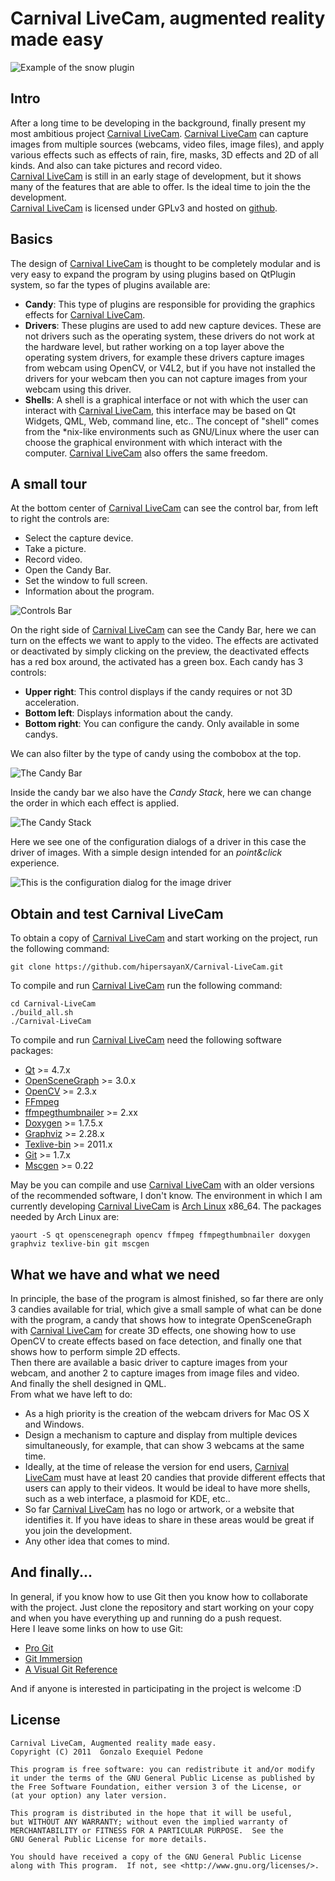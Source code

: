 # Carnival LiveCam, augmented reality made easy #

![Example of the snow plugin](https://github.com/hipersayanX/Carnival-LiveCam/raw/master/share/screenshots/snowexample.png)

## Intro ##

After a long time to be developing in the background, finally present my most ambitious project [Carnival LiveCam](https://github.com/hipersayanX/Carnival-LiveCam).
[Carnival LiveCam](https://github.com/hipersayanX/Carnival-LiveCam) can capture images from multiple sources (webcams, video files, image files), and apply various effects such as effects of rain, fire, masks, 3D effects and 2D of all kinds. And also can take pictures and record video.  
[Carnival LiveCam](https://github.com/hipersayanX/Carnival-LiveCam) is still in an early stage of development, but it shows many of the features that are able to offer. Is the ideal time to join the the development.  
[Carnival LiveCam](https://github.com/hipersayanX/Carnival-LiveCam) is licensed under GPLv3 and hosted on [github](https://github.com/).

## Basics ##

The design of [Carnival LiveCam](https://github.com/hipersayanX/Carnival-LiveCam) is thought to be completely modular and is very easy to expand the program by using plugins based on QtPlugin system, so far the types of plugins available are:

* __Candy__: This type of plugins are responsible for providing the graphics effects for [Carnival LiveCam](https://github.com/hipersayanX/Carnival-LiveCam).
* __Drivers__: These plugins are used to add new capture devices. These are not drivers such as the operating system, these drivers do not work at the hardware level, but rather working on a top layer above the operating system drivers, for example these drivers capture images from webcam using OpenCV, or V4L2, but if you have not installed the drivers for your webcam then you can not capture images from your webcam using this driver.
* __Shells__: A shell is a graphical interface or not with which the user can interact with  [Carnival LiveCam](https://github.com/hipersayanX/Carnival-LiveCam), this interface may be based on Qt Widgets, QML, Web, command line, etc.. The concept of "shell" comes from the \*nix-like environments such as GNU/Linux where the user can choose the graphical environment with which interact with the computer. [Carnival LiveCam](https://github.com/hipersayanX/Carnival-LiveCam) also offers the same freedom.

## A small tour ##

At the bottom center of [Carnival LiveCam](https://github.com/hipersayanX/Carnival-LiveCam) can see the control bar, from left to right the controls are:

* Select the capture device.
* Take a picture.
* Record video.
* Open the Candy Bar.
* Set the window to full screen.
* Information about the program.

![Controls Bar](https://github.com/hipersayanX/Carnival-LiveCam/raw/master/share/screenshots/controlsbar.png)

On the right side of [Carnival LiveCam](https://github.com/hipersayanX/Carnival-LiveCam) can see the Candy Bar, here we can turn on the effects we want to apply to the video. The effects are activated or deactivated by simply clicking on the preview, the deactivated effects has a red box around, the activated has a green box. Each candy has 3 controls:

* __Upper right__: This control displays if the candy requires or not 3D acceleration.
* __Bottom left__: Displays information about the candy.
* __Bottom right__: You can configure the candy. Only available in some candys.

We can also filter by the type of candy using the combobox at the top.

![The Candy Bar](https://github.com/hipersayanX/Carnival-LiveCam/raw/master/share/screenshots/cadybar.png)

Inside the candy bar we also have the _Candy Stack_, here we can change the order in which each effect is applied.

![The Candy Stack](https://github.com/hipersayanX/Carnival-LiveCam/raw/master/share/screenshots/stackbar.png)

Here we see one of the configuration dialogs of a driver in this case the driver of images. With a simple design intended for an _point&click_ experience.

![This is the configuration dialog for the image driver](https://github.com/hipersayanX/Carnival-LiveCam/raw/master/share/screenshots/imageselect.png)

## Obtain and test Carnival LiveCam ##

To obtain a copy of [Carnival LiveCam](https://github.com/hipersayanX/Carnival-LiveCam) and start working on the project, run the following command:

    git clone https://github.com/hipersayanX/Carnival-LiveCam.git

To compile and run [Carnival LiveCam](https://github.com/hipersayanX/Carnival-LiveCam) run the following command:

    cd Carnival-LiveCam
    ./build_all.sh
    ./Carnival-LiveCam

To compile and run [Carnival LiveCam](https://github.com/hipersayanX/Carnival-LiveCam) need the following software packages:

* [Qt](http://qt.nokia.com/) >= 4.7.x
* [OpenSceneGraph](http://www.openscenegraph.org/projects/osg) >= 3.0.x
* [OpenCV](http://opencv.willowgarage.com/) >= 2.3.x
* [FFmpeg](http://ffmpeg.org/)
* [ffmpegthumbnailer](http://code.google.com/p/ffmpegthumbnailer/) >= 2.xx
* [Doxygen](http://www.doxygen.org/) >= 1.7.5.x
* [Graphviz](http://www.graphviz.org/) >= 2.28.x
* [Texlive-bin](http://www.tug.org/texlive/) >= 2011.x
* [Git](http://git-scm.com/) >= 1.7.x
* [Mscgen](http://www.mcternan.me.uk/mscgen/) >= 0.22

May be you can compile and use [Carnival LiveCam](https://github.com/hipersayanX/Carnival-LiveCam) with an older versions of the recommended software, I don't know. The environment in which I am currently developing [Carnival LiveCam](https://github.com/hipersayanX/Carnival-LiveCam) is [Arch Linux](http://www.archlinux.org/) x86_64. The packages needed by Arch Linux are:

    yaourt -S qt openscenegraph opencv ffmpeg ffmpegthumbnailer doxygen graphviz texlive-bin git mscgen

## What we have and what we need ##

In principle, the base of the program is almost finished, so far there are only 3 candies available for trial, which give a small sample of what can be done with the program, a candy that shows how to integrate OpenSceneGraph with [Carnival LiveCam](https://github.com/hipersayanX/Carnival-LiveCam) for create 3D effects, one showing how to use OpenCV to create effects based on face detection, and finally one that shows how to perform simple 2D effects.  
Then there are available a basic driver to capture images from your webcam, and another 2 to capture images from image files and video.  
And finally the shell designed in QML.  
From what we have left to do:

* As a high priority is the creation of the webcam drivers for Mac OS X and Windows.
* Design a mechanism to capture and display from multiple devices simultaneously, for example, that can show 3 webcams at the same time.
* Ideally, at the time of release the version for end users, [Carnival LiveCam](https://github.com/hipersayanX/Carnival-LiveCam) must have at least 20 candies that provide different effects that users can apply to their videos.
It would be ideal to have more shells, such as a web interface, a plasmoid for KDE, etc..
* So far [Carnival LiveCam](https://github.com/hipersayanX/Carnival-LiveCam) has no logo or artwork, or a website that identifies it. If you have ideas to share in these areas would be great if you join the development.
* Any other idea that comes to mind.

## And finally... ##

In general, if you know how to use Git then you know how to collaborate with the project. Just clone the repository and start working on your copy and when you have everything up and running do a push request.  
Here I leave some links on how to use Git:

* [Pro Git](http://progit.org/book/)
* [Git Immersion](http://gitimmersion.com/)
* [A Visual Git Reference](http://marklodato.github.com/visual-git-guide/index-en.html)

And if anyone is interested in participating in the project is welcome :D

## License ##

    Carnival LiveCam, Augmented reality made easy.
    Copyright (C) 2011  Gonzalo Exequiel Pedone

    This program is free software: you can redistribute it and/or modify
    it under the terms of the GNU General Public License as published by
    the Free Software Foundation, either version 3 of the License, or
    (at your option) any later version.

    This program is distributed in the hope that it will be useful,
    but WITHOUT ANY WARRANTY; without even the implied warranty of
    MERCHANTABILITY or FITNESS FOR A PARTICULAR PURPOSE.  See the
    GNU General Public License for more details.

    You should have received a copy of the GNU General Public License
    along with This program.  If not, see <http://www.gnu.org/licenses/>.
